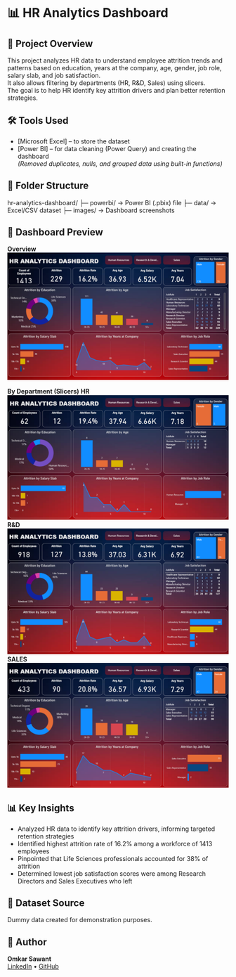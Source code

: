 # 📊 HR Analytics Dashboard

## 📌 Project Overview
This project analyzes HR data to understand employee attrition trends and patterns based on education, years at the company, age, gender, job role, salary slab, and job satisfaction.  
It also allows filtering by departments (HR, R&D, Sales) using slicers.  
The goal is to help HR identify key attrition drivers and plan better retention strategies.

## 🛠 Tools Used
- [Microsoft Excel] – to store the dataset  
- [Power BI] – for data cleaning (Power Query) and creating the dashboard  
  *(Removed duplicates, nulls, and grouped data using built-in functions)*

## 📂 Folder Structure
hr-analytics-dashboard/
├─ powerbi/ -> Power BI (.pbix) file
├─ data/ -> Excel/CSV dataset
├─ images/ -> Dashboard screenshots


## 📸 Dashboard Preview
**Overview**
![Overview](images/overview.png)

**By Department (Slicers)**
**HR**
![HR](images/hr_department.png)
**R&D**
![R&D](images/rnd_department.png)
**SALES**
![Sales](images/sales_department.png)

## 📊 Key Insights
- Analyzed HR data to identify key attrition drivers, informing targeted retention strategies  
- Identified highest attrition rate of 16.2% among a workforce of 1413 employees  
- Pinpointed that Life Sciences professionals accounted for 38% of attrition  
- Determined lowest job satisfaction scores were among Research Directors and Sales Executives who left

## 📎 Dataset Source
Dummy data created for demonstration purposes.

## 👤 Author
**Omkar Sawant**  
[LinkedIn](https://www.linkedin.com/in/omkar-sawant-9118742ab/) • [GitHub](https://github.com/OmSawant98)

